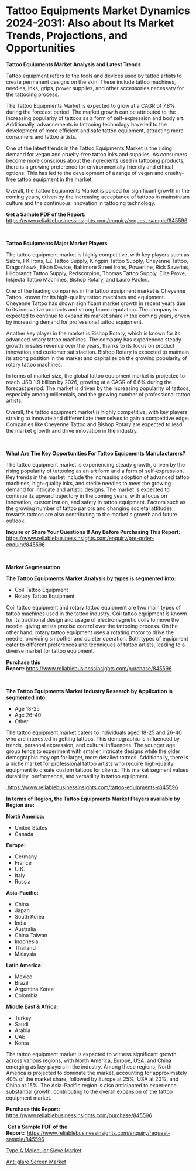 <p><h1>Tattoo Equipments Market Dynamics 2024-2031: Also about Its Market Trends, Projections, and Opportunities</h1></p><p><strong>Tattoo Equipments Market Analysis and Latest Trends</strong></p>
<p><p>Tattoo equipment refers to the tools and devices used by tattoo artists to create permanent designs on the skin. These include tattoo machines, needles, inks, grips, power supplies, and other accessories necessary for the tattooing process.</p><p>The Tattoo Equipments Market is expected to grow at a CAGR of 7.8% during the forecast period. The market growth can be attributed to the increasing popularity of tattoos as a form of self-expression and body art. Additionally, advancements in tattooing technology have led to the development of more efficient and safe tattoo equipment, attracting more consumers and tattoo artists.</p><p>One of the latest trends in the Tattoo Equipments Market is the rising demand for vegan and cruelty-free tattoo inks and supplies. As consumers become more conscious about the ingredients used in tattooing products, there is a growing preference for environmentally friendly and ethical options. This has led to the development of a range of vegan and cruelty-free tattoo equipment in the market.</p><p>Overall, the Tattoo Equipments Market is poised for significant growth in the coming years, driven by the increasing acceptance of tattoos in mainstream culture and the continuous innovation in tattooing technology.</p></p>
<p><strong>Get a Sample PDF of the Report:&nbsp;</strong> <a href="https://www.reliablebusinessinsights.com/enquiry/request-sample/845596">https://www.reliablebusinessinsights.com/enquiry/request-sample/845596</a></p>
<p>&nbsp;</p>
<p><strong>Tattoo Equipments Major Market Players</strong></p>
<p><p>The tattoo equipment market is highly competitive, with key players such as Sabre, FK Irons, EZ Tattoo Supply, Kingpin Tattoo Supply, Cheyenne Tattoo, Dragonhawk, Eikon Device, Baltimore Street Irons, Powerline, Rick Saverias, Hildbrandt Tattoo Supply, Redscorpion, Thomas Tattoo Supply, Elite Prove, Inkjecta Tattoo Machines, Bishop Rotary, and Lauro Paolini.</p><p>One of the leading companies in the tattoo equipment market is Cheyenne Tattoo, known for its high-quality tattoo machines and equipment. Cheyenne Tattoo has shown significant market growth in recent years due to its innovative products and strong brand reputation. The company is expected to continue to expand its market share in the coming years, driven by increasing demand for professional tattoo equipment.</p><p>Another key player in the market is Bishop Rotary, which is known for its advanced rotary tattoo machines. The company has experienced steady growth in sales revenue over the years, thanks to its focus on product innovation and customer satisfaction. Bishop Rotary is expected to maintain its strong position in the market and capitalize on the growing popularity of rotary tattoo machines.</p><p>In terms of market size, the global tattoo equipment market is projected to reach USD 1.9 billion by 2026, growing at a CAGR of 6.6% during the forecast period. The market is driven by the increasing popularity of tattoos, especially among millennials, and the growing number of professional tattoo artists.</p><p>Overall, the tattoo equipment market is highly competitive, with key players striving to innovate and differentiate themselves to gain a competitive edge. Companies like Cheyenne Tattoo and Bishop Rotary are expected to lead the market growth and drive innovation in the industry.</p></p>
<p>&nbsp;</p>
<p><strong>What Are The Key Opportunities For Tattoo Equipments Manufacturers?</strong></p>
<p><p>The tattoo equipment market is experiencing steady growth, driven by the rising popularity of tattooing as an art form and a form of self-expression. Key trends in the market include the increasing adoption of advanced tattoo machines, high-quality inks, and sterile needles to meet the growing demand for intricate and artistic designs. The market is expected to continue its upward trajectory in the coming years, with a focus on innovation, customization, and safety in tattoo equipment. Factors such as the growing number of tattoo parlors and changing societal attitudes towards tattoos are also contributing to the market's growth and future outlook.</p></p>
<p><strong>Inquire or Share Your Questions If Any Before Purchasing This Report:</strong> <a href="https://www.reliablebusinessinsights.com/enquiry/pre-order-enquiry/845596">https://www.reliablebusinessinsights.com/enquiry/pre-order-enquiry/845596</a></p>
<p>&nbsp;</p>
<p><strong>Market Segmentation</strong></p>
<p><strong>The Tattoo Equipments Market Analysis by types is segmented into:</strong></p>
<p><ul><li>Coil Tattoo Equipment</li><li>Rotary Tattoo Equipment</li></ul></p>
<p><p>Coil tattoo equipment and rotary tattoo equipment are two main types of tattoo machines used in the tattoo industry. Coil tattoo equipment is known for its traditional design and usage of electromagnetic coils to move the needle, giving artists precise control over the tattooing process. On the other hand, rotary tattoo equipment uses a rotating motor to drive the needle, providing smoother and quieter operation. Both types of equipment cater to different preferences and techniques of tattoo artists, leading to a diverse market for tattoo equipment.</p></p>
<p><strong>Purchase this Report:&nbsp;</strong><a href="https://www.reliablebusinessinsights.com/purchase/845596">https://www.reliablebusinessinsights.com/purchase/845596</a></p>
<p>&nbsp;</p>
<p><strong>The Tattoo Equipments Market Industry Research by Application is segmented into:</strong></p>
<p><ul><li>Age 18-25</li><li>Age 26-40</li><li>Other</li></ul></p>
<p><p>The tattoo equipment market caters to individuals aged 18-25 and 26-40 who are interested in getting tattoos. This demographic is influenced by trends, personal expression, and cultural influences. The younger age group tends to experiment with smaller, intricate designs while the older demographic may opt for larger, more detailed tattoos. Additionally, there is a niche market for professional tattoo artists who require high-quality equipment to create custom tattoos for clients. This market segment values durability, performance, and versatility in tattoo equipment.</p></p>
<p><a href="https://www.reliablebusinessinsights.com/tattoo-equipments-r845596">&nbsp;https://www.reliablebusinessinsights.com/tattoo-equipments-r845596</a></p>
<p><strong>In terms of Region, the Tattoo Equipments Market Players available by Region are:</strong></p>
<p>
    <p> <strong> North America: </strong>
        <ul>
            <li>United States</li>
            <li>Canada</li>
        </ul>
        </p> 
    <p> <strong> Europe: </strong>
        <ul>
            <li>Germany</li>
            <li>France</li>
            <li>U.K.</li>
            <li>Italy</li>
            <li>Russia</li>
        </ul>
        </p> 
    <p> <strong> Asia-Pacific: </strong>
        <ul>
            <li>China</li>
            <li>Japan</li>
            <li>South Korea</li>
            <li>India</li>
            <li>Australia</li>
            <li>China Taiwan</li>
            <li>Indonesia</li>
            <li>Thailand</li>
            <li>Malaysia</li>
        </ul>
        </p> 
    <p> <strong> Latin America: </strong>
        <ul>
            <li>Mexico</li>
            <li>Brazil</li>
            <li>Argentina Korea</li>
            <li>Colombia</li>
        </ul>
        </p> 
    <p> <strong> Middle East & Africa: </strong>
        <ul>
            <li>Turkey</li>
            <li>Saudi</li>
            <li>Arabia</li>
            <li>UAE</li>
            <li>Korea</li>
        </ul>
    </p>
    </p>
<p><p>The tattoo equipment market is expected to witness significant growth across various regions, with North America, Europe, USA, and China emerging as key players in the industry. Among these regions, North America is projected to dominate the market, accounting for approximately 40% of the market share, followed by Europe at 25%, USA at 20%, and China at 15%. The Asia-Pacific region is also anticipated to experience substantial growth, contributing to the overall expansion of the tattoo equipment market.</p></p>
<p><strong>Purchase this Report: </strong><a href="https://www.reliablebusinessinsights.com/purchase/845596">https://www.reliablebusinessinsights.com/purchase/845596</a></p>
<p>&nbsp;<strong>Get a Sample PDF of the Report:&nbsp;&nbsp;</strong><a href="https://www.reliablebusinessinsights.com/enquiry/request-sample/845596">https://www.reliablebusinessinsights.com/enquiry/request-sample/845596</a></p>
<p><strong></strong></p>
<p><p><a href="https://github.com/angelajermaine/Market-Research-Report-List-4/blob/main/type-a-molecular-sieve-market.md">Type A Molecular Sieve Market</a></p><p><a href="https://medium.com/@sofyanbudiaman1_67863/anti-glare-screen-market-report-by-product-type-single-layer-screen-protectors-multi-layer-screen-ac819091d0e9">Anti glare Screen Market</a></p></p>